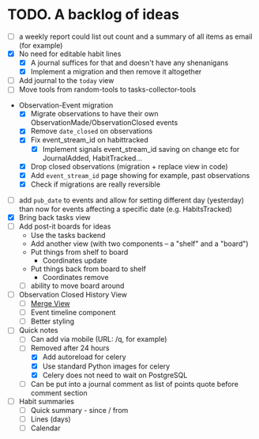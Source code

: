# TODO. A backlog of ideas

- [ ] a weekly report could list out count and a summary of all items as email (for example)
- [x] No need for editable habit lines
  - [x] A journal suffices for that and doesn't have any shenanigans
  - [x] Implement a migration and then remove it altogether
- [ ] Add journal to the `today` view
- [ ] Move tools from random-tools to tasks-collector-tools
- Observation-Event migration
  - [x] Migrate observations to have their own ObservationMade/ObservationClosed events
  - [x] Remove `date_closed` on observations
  - [x] Fix event_stream_id on habittracked
    - [x] Implement signals event_stream_id saving on change etc for JournalAdded, HabitTracked...
  - [x] Drop closed observations (migration + replace view in code)
  - [x] Add `event_stream_id` page showing for example, past observations
  - [x] Check if migrations are really reversible
- [ ] add `pub_date` to events and allow for setting different day (yesterday) than now for events affecting a specific date (e.g. HabitsTracked)
- [x] Bring back tasks view
- [ ] Add post-it boards for ideas
  - Use the tasks backend
  - Add another view (with two components – a "shelf" and a "board")
  - Put things from shelf to board
    - Coordinates update
  - Put things back from board to shelf
    - Coordinates remove
  - [ ] ability to move board around
- [ ] Observation Closed History View
  - [ ] [Merge View](https://codemirror.net/try/?example=Merge%20View)
  - [ ] Event timeline component
  - [ ] Better styling
- [ ] Quick notes
  - [ ] Can add via mobile (URL: /q, for example)
  - [ ] Removed after 24 hours
    - [x] Add autoreload for celery
    - [x] Use standard Python images for celery
    - [x] Celery does not need to wait on PostgreSQL
  - [ ] Can be put into a journal comment as list of points quote before comment section
- [ ] Habit summaries
  - [ ] Quick summary - since / from
  - [ ] Lines (days)
  - [ ] Calendar